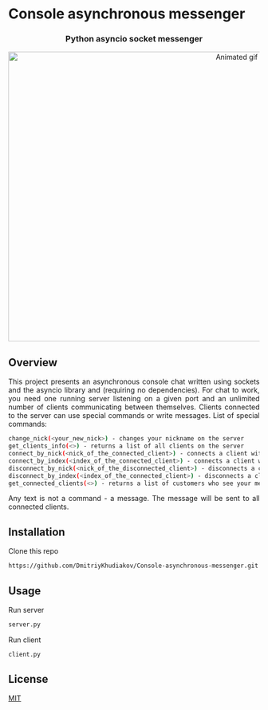 

# Console asynchronous messenger

<h3 align="center">  Python asyncio socket messenger </h3>

<p align="center"> 
  <img src="source/console_mes.gif" alt="Animated gif" height="581px" width="900">
</p>

## Overview

<p align="justify"> 
This project presents an asynchronous console chat written using sockets and the asyncio library and (requiring no dependencies). For chat to work, you need one running server listening on a given port and an unlimited number of clients communicating between themselves. Clients connected to the server can use special commands or write messages. List of special commands:
</p>

```bash
change_nick(<your_new_nick>) - changes your nickname on the server
get_clients_info(<>) - returns a list of all clients on the server
connect_by_nick(<nick_of_the_connected_client>) - connects a client with this nick, now this client sees your messages
connect_by_index(<index_of_the_connected_client>) - connects a client with this index, now this client sees your messages
disconnect_by_nick(<nick_of_the_disconnected_client>) - disconnects a client with this nick. now this client does not see your messages
disconnect_by_index(<index_of_the_connected_client>) - disconnects a client with this index. now this client does not see your messages
get_connected_clients(<>) - returns a list of customers who see your messages
```

<p align="justify"> 
Any text is not a command - a message. The message will be sent to all connected clients.
</p>



## Installation
Clone this repo
```bash
https://github.com/DmitriyKhudiakov/Console-asynchronous-messenger.git
```

## Usage
Run server
```bash
server.py
```
Run client
```bash
client.py
```


## License
[MIT](https://choosealicense.com/licenses/mit/)
